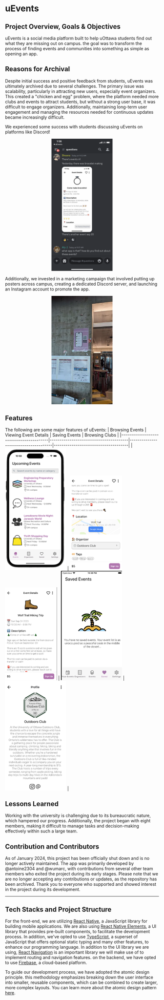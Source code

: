 # uEvents

## Project Overview, Goals & Objectives

uEvents is a social media platform built to help uOttawa students find out what they are missing out on campus. the goal was to transform the process of finding events and communities into something as simple as opening an app.

## Reasons for Archival

Despite initial success and positive feedback from students, uEvents was ultimately archived due to several challenges. The primary issue was scalability, particularly in attracting new users, especially event organizers. This created a "chicken and egg" problem, where the platform needed more clubs and events to attract students, but without a strong user base, it was difficult to engage organizers. Additionally, maintaining long-term user engagement and managing the resources needed for continuous updates became increasingly difficult.

We experienced some success with students discussing uEvents on platforms like Discord!

<div style="text-align: center;">
  <img src="./screenshots/screenshot4.png" width="200">
</div>

Additionally, we invested in a marketing campaign that involved putting up posters across campus, creating a dedicated Discord server, and launching an Instagram account to promote the app.

<div style="text-align: center;">
  <img src="./screenshots/screenshot5.png" width="200">
</div>

## Features

The following are some major features of uEvents:
| Browsing Events | Viewing Event Details | Saving Events | Browsing Clubs |
|-----------------------------------------|----------------------------------------|--------------------------------------|--------------------------------------|
| <img src="./screenshots/screenshot1.png" width="200"> | <img src="./screenshots/screenshot7.png" width="170"> <img src="./screenshots/screenshot6.png" width="170"> | <img src="./screenshots/screenshot2.png" width="200"> | <img src="./screenshots/screenshot8.png" width="200"> |

## Lessons Learned

Working with the university is challenging due to its bureaucratic nature, which hampered our progress. Additionally, the project began with eight members, making it difficult to manage tasks and decision-making effectively within such a large team.

## Contribution and Contributors

As of January 2024, this project has been officially shut down and is no longer actively maintained. The app was primarily developed by @antoine2304 and @wumarc, with contributions from several other team members who exited the project during its early stages. Please note that we are no longer accepting any contributions or updates, as the repository has been archived. Thank you to everyone who supported and showed interest in the project during its development.

---

## Tech Stacks and Project Structure

For the front-end, we are utilizing [React Native](https://reactnative.dev/), a JavaScript library for building mobile applications. We are also using [React Native Elements](https://reactnativeelements.com/), a UI library that provides pre-built components, to facilitate the development process. In addition, we've opted to use [TypeScript](https://www.typescriptlang.org/), a superset of JavaScript that offers optional static typing and many other features, to enhance our programming language. In addition to the UI library we are using, [React Navigation](https://reactnavigation.org/) is an important library we will make use of to implement routing and navigation features. on the backend, we have opted to use [Firebase](https://firebase.google.com/), a cloud-based platform.

To guide our development process, we have adopted the atomic design principle. this methodology emphasizes breaking down the user interface into smaller, reusable components, which can be combined to create larger, more complex layouts. You can learn more about the atomic design pattern [here](https://xd.adobe.com/ideas/process/ui-design/atomic-design-principles-methodology-101/).
